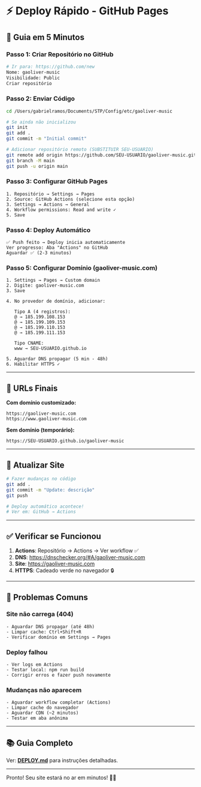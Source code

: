 # ⚡ Deploy Rápido - GitHub Pages

## 🚀 Guia em 5 Minutos

### Passo 1: Criar Repositório no GitHub
```bash
# Ir para: https://github.com/new
Nome: gaoliver-music
Visibilidade: Public
Criar repositório
```

### Passo 2: Enviar Código
```bash
cd /Users/gabrielramos/Documents/STP/Config/etc/gaoliver-music

# Se ainda não inicializou
git init
git add .
git commit -m "Initial commit"

# Adicionar repositório remoto (SUBSTITUIR SEU-USUARIO)
git remote add origin https://github.com/SEU-USUARIO/gaoliver-music.git
git branch -M main
git push -u origin main
```

### Passo 3: Configurar GitHub Pages
```
1. Repositório → Settings → Pages
2. Source: GitHub Actions (selecione esta opção)
3. Settings → Actions → General
4. Workflow permissions: Read and write ✓
5. Save
```

### Passo 4: Deploy Automático
```
✅ Push feito → Deploy inicia automaticamente
Ver progresso: Aba "Actions" no GitHub
Aguardar ✅ (2-3 minutos)
```

### Passo 5: Configurar Domínio (gaoliver-music.com)
```
1. Settings → Pages → Custom domain
2. Digite: gaoliver-music.com
3. Save

4. No provedor de domínio, adicionar:
   
   Tipo A (4 registros):
   @ → 185.199.108.153
   @ → 185.199.109.153
   @ → 185.199.110.153
   @ → 185.199.111.153
   
   Tipo CNAME:
   www → SEU-USUARIO.github.io

5. Aguardar DNS propagar (5 min - 48h)
6. Habilitar HTTPS ✓
```

---

## 🎯 URLs Finais

**Com domínio customizado:**
```
https://gaoliver-music.com
https://www.gaoliver-music.com
```

**Sem domínio (temporário):**
```
https://SEU-USUARIO.github.io/gaoliver-music
```

---

## 🔄 Atualizar Site

```bash
# Fazer mudanças no código
git add .
git commit -m "Update: descrição"
git push

# Deploy automático acontece!
# Ver em: GitHub → Actions
```

---

## ✅ Verificar se Funcionou

1. **Actions**: Repositório → Actions → Ver workflow ✅
2. **DNS**: https://dnschecker.org/#A/gaoliver-music.com
3. **Site**: https://gaoliver-music.com
4. **HTTPS**: Cadeado verde no navegador 🔒

---

## 🐛 Problemas Comuns

### Site não carrega (404)
```
- Aguardar DNS propagar (até 48h)
- Limpar cache: Ctrl+Shift+R
- Verificar domínio em Settings → Pages
```

### Deploy falhou
```
- Ver logs em Actions
- Testar local: npm run build
- Corrigir erros e fazer push novamente
```

### Mudanças não aparecem
```
- Aguardar workflow completar (Actions)
- Limpar cache do navegador
- Aguardar CDN (~2 minutos)
- Testar em aba anônima
```

---

## 📚 Guia Completo

Ver: **[DEPLOY.md](./DEPLOY.md)** para instruções detalhadas.

---

Pronto! Seu site estará no ar em minutos! 🎸✨

